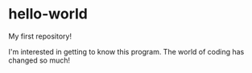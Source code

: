 # hello-world
My first repository!

I'm interested in getting to know this program. The world of coding has changed so much!
